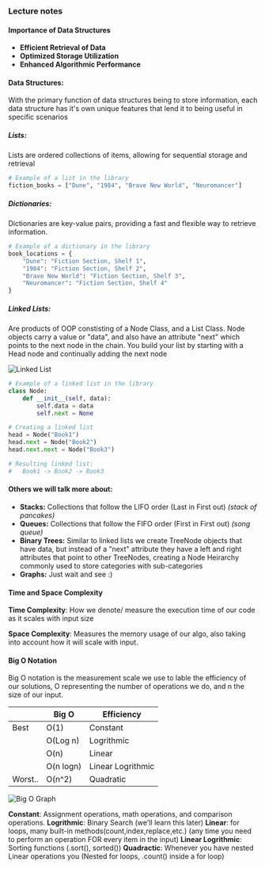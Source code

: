 ### Lecture notes

#### Importance of Data Structures


- **Efficient Retrieval of Data**
- **Optimized Storage Utilization**
- **Enhanced Algorithmic Performance**


#### Data Structures:
With the primary function of data structures being to store information, each data structure has it's own unique features that lend it to being useful in specific scenarios

##### Lists:
Lists are ordered collections of items, allowing for sequential storage and retrieval
```python
# Example of a list in the library
fiction_books = ["Dune", "1984", "Brave New World", "Neuromancer"]
```

##### Dictionaries:
Dictionaries are key-value pairs, providing a fast and flexible way to retrieve information.

```python
# Example of a dictionary in the library
book_locations = {
    "Dune": "Fiction Section, Shelf 1",
    "1984": "Fiction Section, Shelf 2",
    "Brave New World": "Fiction Section, Shelf 3",
    "Neuromancer": "Fiction Section, Shelf 4"
}
```

##### Linked Lists:
Are products of OOP constisting of a Node Class, and a List Class. Node objects carry a value or "data", and also have an attribute "next" which points to the next node in the chain. You build your list by starting with a Head node and continually adding the next node

![Linked List](https://media.geeksforgeeks.org/wp-content/uploads/20220829110944/LLdrawio.png)

```python
# Example of a linked list in the library
class Node:
    def __init__(self, data):
        self.data = data
        self.next = None

# Creating a linked list
head = Node("Book1")
head.next = Node("Book2")
head.next.next = Node("Book3")

# Resulting linked list:
#   Book1 -> Book2 -> Book3
```

#### Others we will talk more about:
- **Stacks:** Collections that follow the LIFO order (Last in First out) *(stack of pancakes)*
- **Queues:** Collections that follow the FIFO order (First in First out) *(song queue)*
- **Binary Trees:** Similar to linked lists we create TreeNode objects that have data, but instead of a "next" attribute they have a left and right attributes that point to other TreeNodes, creating a Node Heirarchy commonly used to store categories with sub-categories
- **Graphs:** Just wait and see :)

#### Time and Space Complexity

**Time Complexity**: How we denote/ measure the execution time of our code as it scales with input size

**Space Complexity**: Measures the memory usage of our algo, also taking into account how it will scale with input.

#### Big O Notation
Big O notation is the measurement scale we use to lable the efficiency of our solutions, O representing the number of operations we do, and n the size of our input.

|| Big O | Efficiency | 
|-----|-------|--------|
| Best|O(1)| Constant|
||O(Log n)| Logrithmic|
||O(n)| Linear|
||O(n logn)| Linear Logrithmic|
|Worst..|O(n^2)| Quadratic

![Big O Graph](https://miro.medium.com/v2/resize:fit:1400/1*5ZLci3SuR0zM_QlZOADv8Q.jpeg)

**Constant**: Assignment operations, math operations, and comparison operations.
**Logrithmic**: Binary Search (we'll learn this later)
**Linear**: for loops, many built-in methods(count,index,replace,etc.) (any time you need to perform an operation FOR every item in the input)
**Linear Logrithmic**: Sorting functions (.sort(), sorted())
**Quadractic**: Whenever you have nested Linear operations you (Nested for loops, .count() inside a for loop)